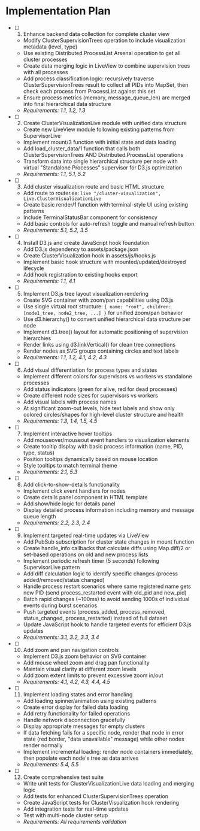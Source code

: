 # Implementation Plan

- [ ] 1. Enhance backend data collection for complete cluster view
  - Modify ClusterSupervisionTrees operation to include visualization metadata (level, type)
  - Use existing Distributed.ProcessList Arsenal operation to get all cluster processes
  - Create data merging logic in LiveView to combine supervision trees with all processes
  - Add process classification logic: recursively traverse ClusterSupervisionTrees result to collect all PIDs into MapSet, then check each process from ProcessList against this set
  - Ensure process metrics (memory, message_queue_len) are merged into final hierarchical data structure
  - _Requirements: 1.1, 1.2, 1.3_

- [ ] 2. Create ClusterVisualizationLive module with unified data structure
  - Create new LiveView module following existing patterns from SupervisorLive
  - Implement mount/3 function with initial state and data loading
  - Add load_cluster_data/1 function that calls both ClusterSupervisionTrees AND Distributed.ProcessList operations
  - Transform data into single hierarchical structure per node with virtual "Standalone Processes" supervisor for D3.js optimization
  - _Requirements: 1.1, 5.1, 5.2_

- [ ] 3. Add cluster visualization route and basic HTML structure
  - Add route to router.ex: `live "/cluster-visualization", Live.ClusterVisualizationLive`
  - Create basic render/1 function with terminal-style UI using existing patterns
  - Include TerminalStatusBar component for consistency
  - Add basic controls for auto-refresh toggle and manual refresh button
  - _Requirements: 5.1, 5.2, 3.5_

- [ ] 4. Install D3.js and create JavaScript hook foundation
  - Add D3.js dependency to assets/package.json
  - Create ClusterVisualization hook in assets/js/hooks.js
  - Implement basic hook structure with mounted/updated/destroyed lifecycle
  - Add hook registration to existing hooks export
  - _Requirements: 1.1, 4.1_

- [ ] 5. Implement D3.js tree layout visualization rendering
  - Create SVG container with zoom/pan capabilities using D3.js
  - Use single virtual root structure: `{ name: "root", children: [node1_tree, node2_tree, ...] }` for unified zoom/pan behavior
  - Use d3.hierarchy() to convert unified hierarchical data structure per node
  - Implement d3.tree() layout for automatic positioning of supervision hierarchies
  - Render links using d3.linkVertical() for clean tree connections
  - Render nodes as SVG groups containing circles and text labels
  - _Requirements: 1.1, 1.2, 4.1, 4.2, 4.3_

- [ ] 6. Add visual differentiation for process types and states
  - Implement different colors for supervisors vs workers vs standalone processes
  - Add status indicators (green for alive, red for dead processes)
  - Create different node sizes for supervisors vs workers
  - Add visual labels with process names
  - At significant zoom-out levels, hide text labels and show only colored circles/shapes for high-level cluster structure and health
  - _Requirements: 1.3, 1.4, 1.5, 4.5_

- [ ] 7. Implement interactive hover tooltips
  - Add mouseover/mouseout event handlers to visualization elements
  - Create tooltip display with basic process information (name, PID, type, status)
  - Position tooltips dynamically based on mouse location
  - Style tooltips to match terminal theme
  - _Requirements: 2.1, 5.3_

- [ ] 8. Add click-to-show-details functionality
  - Implement click event handlers for nodes
  - Create details panel component in HTML template
  - Add show/hide logic for details panel
  - Display detailed process information including memory and message queue length
  - _Requirements: 2.2, 2.3, 2.4_

- [ ] 9. Implement targeted real-time updates via LiveView
  - Add PubSub subscription for cluster state changes in mount function
  - Create handle_info callbacks that calculate diffs using Map.diff/2 or set-based operations on old and new process lists
  - Implement periodic refresh timer (5 seconds) following SupervisorLive pattern
  - Add diff calculation logic to identify specific changes (process added/removed/status changed)
  - Handle process restart scenarios where same registered name gets new PID (send process_restarted event with old_pid and new_pid)
  - Batch rapid changes (~100ms) to avoid sending 1000s of individual events during burst scenarios
  - Push targeted events (process_added, process_removed, status_changed, process_restarted) instead of full dataset
  - Update JavaScript hook to handle targeted events for efficient D3.js updates
  - _Requirements: 3.1, 3.2, 3.3, 3.4_

- [ ] 10. Add zoom and pan navigation controls
  - Implement D3.js zoom behavior on SVG container
  - Add mouse wheel zoom and drag pan functionality
  - Maintain visual clarity at different zoom levels
  - Add zoom extent limits to prevent excessive zoom in/out
  - _Requirements: 4.1, 4.2, 4.3, 4.4, 4.5_

- [ ] 11. Implement loading states and error handling
  - Add loading spinner/animation using existing patterns
  - Create error display for failed data loading
  - Add retry functionality for failed operations
  - Handle network disconnection gracefully
  - Display appropriate messages for empty clusters
  - If data fetching fails for a specific node, render that node in error state (red border, "data unavailable" message) while other nodes render normally
  - Implement incremental loading: render node containers immediately, then populate each node's tree as data arrives
  - _Requirements: 5.4, 5.5_

- [ ] 12. Create comprehensive test suite
  - Write unit tests for ClusterVisualizationLive data loading and merging logic
  - Add tests for enhanced ClusterSupervisionTrees operation
  - Create JavaScript tests for ClusterVisualization hook rendering
  - Add integration tests for real-time updates
  - Test with multi-node cluster setup
  - _Requirements: All requirements validation_